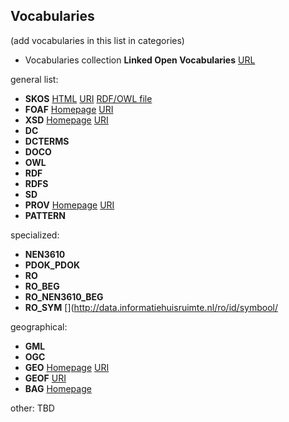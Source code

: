 
## Vocabularies

(add vocabularies in this list in categories)

* Vocabularies collection **Linked Open Vocabularies** [URL](http://lov.okfn.org/dataset/lov)

general list:
* **SKOS** [HTML](https://www.w3.org/2009/08/skos-reference/skos.html#) [URI](http://www.w3.org/2004/02/skos/core#)
  [RDF/OWL file](http://www.w3.org/TR/skos-reference/skos.rdf)
* **FOAF** [Homepage](http://www.foaf-project.org/)  [URI](http://xmlns.com/foaf/0.1/)
* **XSD**  [Homepage](http://www.w3.org/2001/XMLSchema) [URI](http://www.w3.org/2001/XMLSchema)
* **DC** []() [](http://purl.org/dc/elements/1.1/)
* **DCTERMS** []() [](http://purl.org/dc/terms/)
* **DOCO** []() [](http://purl.org/spar/doco/)
* **OWL** []() [](http://www.w3.org/2002/07/owl#)
* **RDF** []() [](http://www.w3.org/1999/02/22-rdf-syntax-ns#)
* **RDFS** []() [](http://www.w3.org/2000/01/rdf-schema#)
* **SD** []() [](http://www.w3.org/ns/sparql-service-description#)
* **PROV** [Homepage](http://www.w3.org/TR/prov-o/) [URI](http://www.w3.org/ns/prov#)
* **PATTERN** []() [](http://www.essepuntato.it/2008/12/pattern#)

specialized:

* **NEN3610** []() [](http://data.informatiehuisruimte.nl/def/nen3610#)
* **PDOK_PDOK** []() [](http://data.pdok.nl/def/pdok#)
* **RO** []() [](http://data.informatiehuisruimte.nl/def/ro#)
* **RO_BEG** []() [](http://data.informatiehuisruimte.nl/ro/id/begrip/)
* **RO_NEN3610_BEG** []() [](http://data.informatiehuisruimte.nl/nen3610/id/begrip/)
* **RO_SYM** []() [](http://data.informatiehuisruimte.nl/ro/id/symbool/

geographical:
* **GML** []() [](http://www.opengis.net/ont/gml#)
* **OGC** []() [](http://www.opengis.net/ont/geosparql#)
* **GEO**  [Homepage](http://www.w3.org/2003/01/geo/) [URI](http://www.w3.org/2003/01/geo/wgs84_pos)
* **GEOF** [URI](http://www.mindswap.org/2003/owl/geo/geoFeatures20040307.owl)
* **BAG**  [Homepage](http://lod.geodan.nl/vocab/bag/index.html)

other:
TBD
